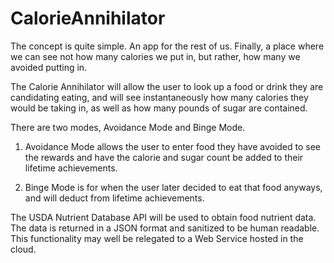CalorieAnnihilator
==================
The concept is quite simple. An app for the rest of us. Finally, a place where we can see not how many calories 
we put in, but rather, how many we avoided putting in.

The Calorie Annihilator will allow the user to look up a food or drink they are candidating eating, 
and will see instantaneously how many calories they would be taking in, as well as how many pounds of sugar 
are contained.

There are two modes, Avoidance Mode and Binge Mode. 

1) Avoidance Mode allows the user to enter food they have avoided to see the rewards and have the calorie 
and sugar count be added to their lifetime achievements. 

2) Binge Mode is for when the user later decided to eat that food anyways, and will deduct from lifetime 
achievements.

The USDA Nutrient Database API will be used to obtain food nutrient data. The data is returned in a JSON format and sanitized to be human readable. This functionality may well be relegated to a Web Service hosted in the cloud.
